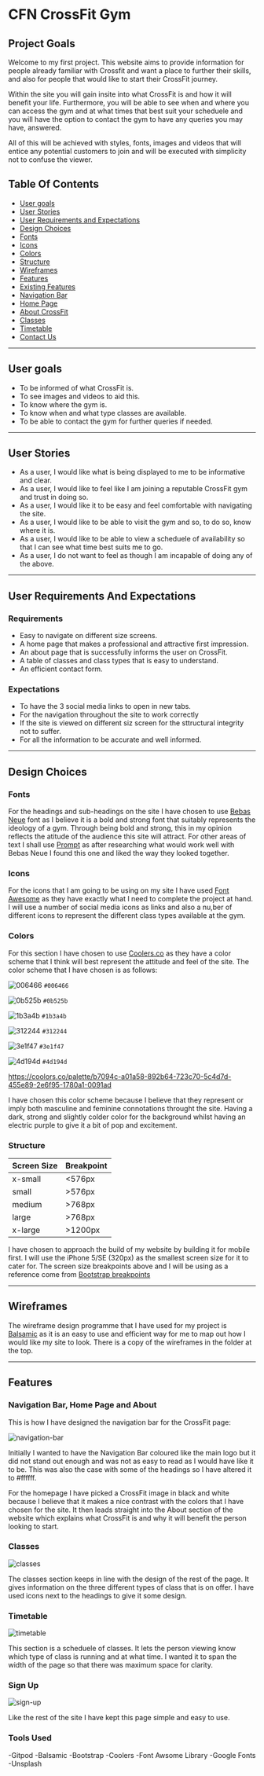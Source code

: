<h1>CFN CrossFit Gym</h1>
<h2>Project Goals</h2>
<p> Welcome to my first project. This website aims to provide information for people already familiar with Crossfit and want a place to further their skills, and also for people that would like to start their CrossFit journey.

Within the site you will gain insite into what CrossFit is and how it will benefit your life. Furthermore, you will be able to see when and where you can access the gym and at what times that best suit your scheduele and you will have the option to contact the gym to have any queries you may have, answered.

All of this will be achieved with styles, fonts, images and videos that will entice any potential customers to join and will be executed with simplicity not to confuse the viewer. </p>

## **Table Of Contents**
- <a href="#user-goals">User goals</a>
- <a href="#user-stories">User Stories</a>
- <a href="#user-requirements">User Requirements and Expectations</a>
- <a href="#design-choices">Design Choices</a>
- <a href="#fonts">Fonts</a>
- <a href="#icons">Icons</a>
- <a href="#colors">Colors</a>
- <a href="#struture">Structure</a>
- <a href="#wireframes">Wireframes</a>
- <a href="#features">Features</a>
- <a href="#existing-features">Existing Features</a>
- <a href="#navigation-bar">Navigation Bar</a>
- <a href="#home-page">Home Page</a>
- <a href="#about-crossFit">About CrossFit</a>
- <a href="#classes">Classes</a>
- <a href="#timetable">Timetable</a>
- <a href="#sign-up">Contact Us</a>

---

<span id="user-goals"></span>

## **User goals**
- To be informed of what CrossFit is.
- To see images and videos to aid this.
- To know where the gym is.
- To know when and what type classes are available. 
- To be able to contact the gym for further queries if needed. 

---

<span id="user-stories"></span>

## **User Stories**

- As a user, I would like what is being displayed to me to be informative and clear.
- As a user, I would like to feel like I am joining a reputable CrossFit gym and trust in doing so. 
- As a user, I would like it to be easy and feel comfortable with navigating the site.
- As a user, I would like to be able to visit the gym and so, to do so, know where it is.
- As a user, I would like to be able to view a scheduele of availability so that I can see what time best suits me to go. 
- As a user, I do not want to feel as though I am incapable of doing any of the above. 

---

<span id="user-requirements"></span>

## **User Requirements And Expectations**

### Requirements 
- Easy to navigate on different size screens.
- A home page that makes a professional and attractive first impression.
- An about page that is successfully informs the user on CrossFit.
- A table of classes and class types that is easy to understand. 
- An efficient contact form.

### Expectations
- To have the 3 social media links to open in new tabs.
- For the navigation throughout the site to work correctly
- If the site is viewed on different siz screen for the sttructural integrity not to suffer. 
- For all the information to be accurate and well informed. 

---

<span id="design-choices"></span>

## **Design Choices**

 

<span id="fonts"></span>

### Fonts

For the headings and sub-headings on the site I have chosen to use [Bebas Neue](https://fonts.google.com/specimen/Bebas+Neue?preview.text=lato&preview.text_type=custom#standard-styles) font as I believe it is a bold and strong font that suitably represents the ideology of a gym. Through being bold and strong, this in my opinion reflects the atitude of the audience this site will attract. For other areas of text I shall use [Prompt](https://fonts.google.com/specimen/Prompt?preview.text=lato&preview.text_type=custom&query=pt#standard-styles) as after researching what would work well with Bebas Neue I found this one and liked the way they looked together. 

<span id="icons"></span>

### Icons

For the icons that I am going to be using on my site I have used [Font Awesome](https://fontawesome.com/) as they have exactly what I need to complete the project at hand. I will use a number of social media icons as links and also a nu,ber of different icons to represent the different class types available at the gym.  

<span id="colors"></span>

### Colors

For this section I have chosen to use [Coolers.co](https://coolors.co/) as they have a color scheme that I think will best represent the attitude and feel of the site. The color scheme that I have chosen is as follows:

![006466](https://via.placeholder.com/50/006466/000000?text=+) `#006466`

![0b525b](https://via.placeholder.com/50/0b525b/000000?text=+) `#0b525b`

![1b3a4b](https://via.placeholder.com/50/1b3a4b/000000?text=+) `#1b3a4b`

![312244](https://via.placeholder.com/50/312244/000000?text=+) `#312244`

![3e1f47](https://via.placeholder.com/50/3e1f47/000000?text=+) `#3e1f47`

![4d194d](https://via.placeholder.com/50/4d194d/000000?text=+) `#4d194d`

https://coolors.co/palette/b7094c-a01a58-892b64-723c70-5c4d7d-455e89-2e6f95-1780a1-0091ad

I have chosen this color scheme because I believe that they represent or imply both masculine and feminine connotations throught the site. Having a dark, strong and slightly colder color for the background whilst having an electric purple to give it a bit of pop and excitement. 


<span id="structure"></span>

### Structure


| Screen Size | Breakpoint |
| ----------- | ----------- |
| x-small | <576px |
| small | >576px |
| medium | >768px |
| large | >768px |
| x-large | >1200px |

I have chosen to approach the build of my website by building it for mobile first. I will use the iPhone 5/SE (320px) as the smallest screen size for it to cater for. The screen size breakpoints above and I will be using as a reference come from [Bootstrap breakpoints](https://getbootstrap.com/docs/5.0/layout/breakpoints/) 


---


<span id="wireframes"></span>

## **Wireframes**

The wireframe design programme that I have used for my project is [Balsamic](https://balsamiq.com/) as it is an easy to use and efficient way for me to map out how I would like my site to look. There is a copy of the wireframes in the folder at the top. 

---

<span id="features"></span>

## **Features**

 


<span id="navigation-bar"></span>

### Navigation Bar, Home Page and About

This is how I have designed the navigation bar for the CrossFit page:

![navigation-bar](../CFN-Project1/assets/images/CFN-one.png)

Initially I wanted to have the Navigation Bar coloured like the main logo but it did not stand out enough and was not as easy to read as I would have like it to be. This was also the case with some of the headings so I have altered it to #ffffff. 


For the homepage I have picked a CrossFit image in black and white because I believe that it makes a nice contrast with the colors that I have chosen for the site. It then leads straight into the About section of the website which explains what CrossFit is and why it will benefit the person looking to start. 

<span id="classes">

### Classes

![classes](../CFN-Project1/assets/images/CFN-two.png)

The classes section keeps in line with the design of the rest of the page. It gives information on the three different types of class that is on offer. I have used icons next to the headings to give it some design.

<span id="timetable"></span>

### Timetable 

![timetable](../CFN-Project1/assets/images/CFN-three.png)

This section is a scheduele of classes. It lets the person viewing know which type of class is running and at what time. I wanted it to span the width of the page so that there was maximum space for clarity.

<span id="sign-up"></span>

### Sign Up

![sign-up](../CFN-Project1/assets/images/CFN-four.png)

Like the rest of the site I have kept this page simple and easy to use. 

<span id="tools"></span>

### Tools Used
-Gitpod
-Balsamic
-Bootstrap
-Coolers
-Font Awsome Library
-Google Fonts
-Unsplash


